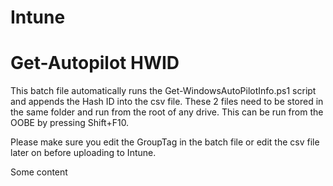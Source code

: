# Intune

# Get-Autopilot HWID
This batch file automatically runs the Get-WindowsAutoPilotInfo.ps1 script and appends the Hash ID into the csv file.
These 2 files need to be stored in the same folder and run from the root of any drive.
This can be run from the OOBE by pressing Shift+F10.

Please make sure you edit the GroupTag in the batch file or edit the csv file later on before uploading to Intune.

Some content